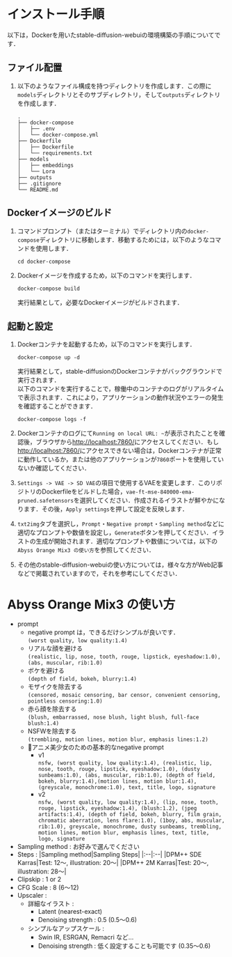 # インストール手順

以下は，Dockerを用いたstable-diffusion-webuiの環境構築の手順についてです．

## ファイル配置
1. 以下のようなファイル構成を持つディレクトリを作成します．この際に`models`ディレクトリとそのサブディレクトリ，そして`outputs`ディレクトリを作成します．
    ```
    .
    ├── docker-compose
    │   ├── .env
    │   └── docker-compose.yml
    ├── Dockerfile
    │   ├── Dockerfile
    │   └── requirements.txt
    ├── models
    │   ├── embeddings
    │   └── Lora
    ├── outputs
    ├── .gitignore
    └── README.md
    ```

## Dockerイメージのビルド

1. コマンドプロンプト（またはターミナル）でディレクトリ内の`docker-compose`ディレクトリに移動します．移動するためには，以下のようなコマンドを使用します．
    ```
    cd docker-compose
    ```

2. Dockerイメージを作成するため，以下のコマンドを実行します．
    ```
    docker-compose build
    ```
    実行結果として，必要なDockerイメージがビルドされます．

## 起動と設定
1. Dockerコンテナを起動するため，以下のコマンドを実行します．
    ```
    docker-compose up -d
    ```
    実行結果として，stable-diffusionのDockerコンテナがバックグラウンドで実行されます．<br>
    以下のコマンドを実行することで，稼働中のコンテナのログがリアルタイムで表示されます．これにより，アプリケーションの動作状況やエラーの発生を確認することができます．
    ```
    docker-compose logs -f
    ```

2. Dockerコンテナのログにて`Running on local URL: ~`が表示されたことを確認後，ブラウザから[http://localhost:7860/](http://localhost:7860/)にアクセスしてください．もし[http://localhost:7860/](http://localhost:7860/)にアクセスできない場合は，Dockerコンテナが正常に動作しているか，または他のアプリケーションが`7860`ポートを使用していないか確認してください．

3. `Settings -> VAE -> SD VAE`の項目で使用するVAEを変更します．このリポジトリのDockerfileをビルドした場合，`vae-ft-mse-840000-ema-pruned.safetensors`を選択してください．作成されるイラストが鮮やかになります．その後，`Apply settings`を押して設定を反映します．<br>

4. `txt2img`タブを選択し，`Prompt`・`Negative prompt`・`Sampling method`などに適切なプロンプトや数値を設定し，`Generate`ボタンを押してください．イラストの生成が開始されます．適切なプロンプトや数値については，以下の`Abyss Orange Mix3 の使い方`を参照してください．

5. その他のstable-diffusion-webuiの使い方については，様々な方がWeb記事などで掲載されていますので，それを参考にしてください．


# Abyss Orange Mix3 の使い方
- prompt
    - negative prompt は，できるだけシンプルが良いです．<br>
        `(worst quality, low quality:1.4)`
    - リアルな顔を避ける<br>
        `(realistic, lip, nose, tooth, rouge, lipstick, eyeshadow:1.0), (abs, muscular, rib:1.0)`
    - ボケを避ける<br>
        `(depth of field, bokeh, blurry:1.4)`
    - モザイクを除去する<br>
        `(censored, mosaic censoring, bar censor, convenient censoring, pointless censoring:1.0)`
    - 赤ら顔を除去する<br>
        `(blush, embarrassed, nose blush, light blush, full-face blush:1.4)`
    - NSFWを除去する<br>
        `(trembling, motion lines, motion blur, emphasis lines:1.2)`
    - 🔰アニメ美少女のための基本的なnegative prompt
        - v1<br>
            `nsfw, (worst quality, low quality:1.4), (realistic, lip, nose, tooth, rouge, lipstick, eyeshadow:1.0), (dusty sunbeams:1.0), (abs, muscular, rib:1.0), (depth of field, bokeh, blurry:1.4),(motion lines, motion blur:1.4), (greyscale, monochrome:1.0), text, title, logo, signature`
        - v2<br>
            `nsfw, (worst quality, low quality:1.4), (lip, nose, tooth, rouge, lipstick, eyeshadow:1.4), (blush:1.2), (jpeg artifacts:1.4), (depth of field, bokeh, blurry, film grain, chromatic aberration, lens flare:1.0), (1boy, abs, muscular, rib:1.0), greyscale, monochrome, dusty sunbeams, trembling, motion lines, motion blur, emphasis lines, text, title, logo, signature`
- Sampling method : お好みで選んでください
- Steps :
    |Sampling method|Sampling Steps|
    |:--|:--|
    |DPM++ SDE Karras|Test: 12～, illustration: 20～|
    |DPM++ 2M Karras|Test: 20～, illustration: 28～|
- Clipskip : 1 or 2
- CFG Scale : 8 (6～12)
- Upscaler :
    - 詳細なイラスト :<br>
        - Latent (nearest-exact)
        - Denoising strength : 0.5 (0.5～0.6)
    - シンプルなアップスケール :<br>
        - Swin IR, ESRGAN, Remacri など…
        - Denoising strength : 低く設定することも可能です (0.35～0.6)
